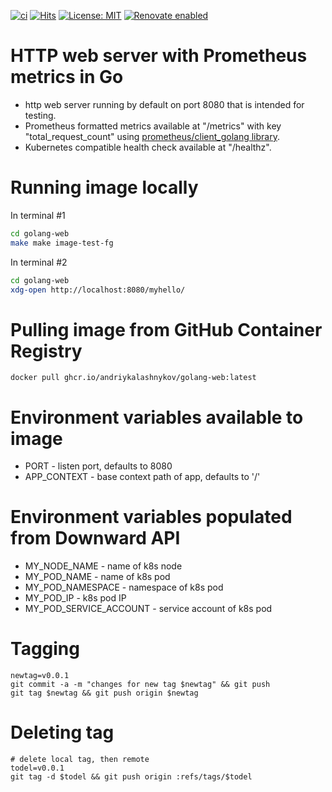 [![ci](https://github.com/AndriyKalashnykov/golang-web/actions/workflows/ci.yml/badge.svg)](https://github.com/AndriyKalashnykov/golang-web/actions/workflows/ci.yml)
[![Hits](https://hits.sh/github.com/AndriyKalashnykov/golang-web.svg?view=today-total&style=plastic)](https://hits.sh/github.com/AndriyKalashnykov/golang-web/)
[![License: MIT](https://img.shields.io/badge/License-MIT-brightgreen.svg)](https://opensource.org/licenses/MIT)
[![Renovate enabled](https://img.shields.io/badge/renovate-enabled-brightgreen.svg)](https://app.renovatebot.com/dashboard#github/AndriyKalashnykov/golang-web)
# HTTP web server with Prometheus metrics in Go

* http web server running by default on port 8080 that is intended for testing.
* Prometheus formatted metrics available at "/metrics" with key "total_request_count" using [prometheus/client_golang library](https://github.com/prometheus/client_golang).
* Kubernetes compatible health check available at "/healthz".

# Running image locally

In terminal #1
```bash
cd golang-web
make make image-test-fg
```

In terminal #2
```bash
cd golang-web
xdg-open http://localhost:8080/myhello/
```

# Pulling image from GitHub Container Registry

```
docker pull ghcr.io/andriykalashnykov/golang-web:latest
```

# Environment variables available to image

* PORT - listen port, defaults to 8080
* APP_CONTEXT - base context path of app, defaults to '/'

# Environment variables populated from Downward API
* MY_NODE_NAME - name of k8s node
* MY_POD_NAME - name of k8s pod
* MY_POD_NAMESPACE - namespace of k8s pod
* MY_POD_IP - k8s pod IP
* MY_POD_SERVICE_ACCOUNT - service account of k8s pod

# Tagging
```
newtag=v0.0.1
git commit -a -m "changes for new tag $newtag" && git push
git tag $newtag && git push origin $newtag
```

# Deleting tag

```
# delete local tag, then remote
todel=v0.0.1
git tag -d $todel && git push origin :refs/tags/$todel
```
